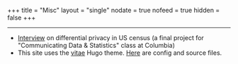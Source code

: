 +++
title = "Misc"
layout = "single"
nodate = true
nofeed = true
hidden = false
+++

---

* [Interview](/podcast) on differential privacy in US census (a final project for "Communicating Data & Statistics" class at Columbia)
* This site uses the [vitae](https://codeberg.org/farooqkz/hugo-vitae) Hugo theme. [Here](https://github.com/joesuk/website) are config and source files.
